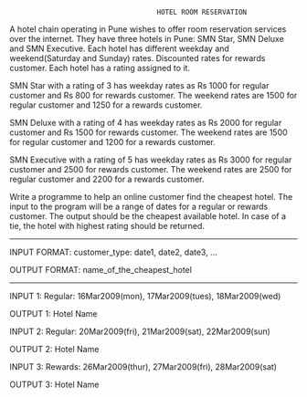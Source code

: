                                         HOTEL ROOM RESERVATION
                                        
A hotel chain operating in Pune wishes to offer room reservation services over the internet.
They have three hotels in Pune: SMN Star, SMN Deluxe and SMN Executive. Each hotel has
different weekday and weekend(Saturday and Sunday) rates. Discounted rates for rewards
customer. Each hotel has a rating assigned to it.

SMN Star with a rating of 3 has weekday rates as Rs 1000 for regular customer and Rs 800 for
rewards customer. The weekend rates are 1500 for regular customer and 1250 for a rewards
customer.

SMN Deluxe with a rating of 4 has weekday rates as Rs 2000 for regular customer and Rs 1500
for rewards customer. The weekend rates are 1500 for regular customer and 1200 for a rewards
customer.

SMN Executive with a rating of 5 has weekday rates as Rs 3000 for regular customer and 2500
for rewards customer. The weekend rates are 2500 for regular customer and 2200 for a rewards
customer.

Write a programme to help an online customer find the cheapest hotel. The input to the program
will be a range of dates for a regular or rewards customer. The output should be the cheapest
available hotel. In case of a tie, the hotel with highest rating should be returned.

*******************************************************************************

INPUT FORMAT: customer_type: date1, date2, date3, ...

OUTPUT FORMAT: name_of_the_cheapest_hotel

*******************************************************************************

INPUT 1: Regular: 16Mar2009(mon), 17Mar2009(tues), 18Mar2009(wed)

OUTPUT 1: Hotel Name

INPUT 2: Regular: 20Mar2009(fri), 21Mar2009(sat), 22Mar2009(sun)

OUTPUT 2: Hotel Name

INPUT 3: Rewards: 26Mar2009(thur), 27Mar2009(fri), 28Mar2009(sat)

OUTPUT 3: Hotel Name
